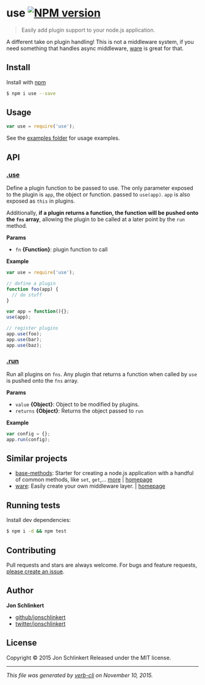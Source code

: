 # use [![NPM version](https://badge.fury.io/js/use.svg)](http://badge.fury.io/js/use)

> Easily add plugin support to your node.js application.

A different take on plugin handling! This is not a middleware system, if you need something that handles async middleware, [ware](https://github.com/segmentio/ware) is great for that.

## Install

Install with [npm](https://www.npmjs.com/)

```sh
$ npm i use --save
```

## Usage

```js
var use = require('use');
```

See the [examples folder](./examples) for usage examples.

## API

### [.use](index.js#L48)

Define a plugin function to be passed to use. The only parameter exposed to the plugin is `app`, the object or function. passed to `use(app)`. `app` is also exposed as `this` in plugins.

Additionally, **if a plugin returns a function, the function will
be pushed onto the `fns` array**, allowing the plugin to be
called at a later point by the `run` method.

**Params**

* `fn` **{Function}**: plugin function to call

**Example**

```js
var use = require('use');

// define a plugin
function foo(app) {
  // do stuff
}

var app = function(){};
use(app);

// register plugins
app.use(foo);
app.use(bar);
app.use(baz);
```

### [.run](index.js#L64)

Run all plugins on `fns`. Any plugin that returns a function when called by `use` is pushed onto the `fns` array.

**Params**

* `value` **{Object}**: Object to be modified by plugins.
* `returns` **{Object}**: Returns the object passed to `run`

**Example**

```js
var config = {};
app.run(config);
```

## Similar projects

* [base-methods](https://www.npmjs.com/package/base-methods): Starter for creating a node.js application with a handful of common methods, like `set`, `get`,… [more](https://www.npmjs.com/package/base-methods) | [homepage](https://github.com/jonschlinkert/base-methods)
* [ware](https://www.npmjs.com/package/ware): Easily create your own middleware layer. | [homepage](https://github.com/segmentio/ware)

## Running tests

Install dev dependencies:

```sh
$ npm i -d && npm test
```

## Contributing

Pull requests and stars are always welcome. For bugs and feature requests, [please create an issue](https://github.com/jonschlinkert/use/issues/new).

## Author

**Jon Schlinkert**

+ [github/jonschlinkert](https://github.com/jonschlinkert)
+ [twitter/jonschlinkert](http://twitter.com/jonschlinkert)

## License

Copyright © 2015 Jon Schlinkert
Released under the MIT license.

***

_This file was generated by [verb-cli](https://github.com/assemble/verb-cli) on November 10, 2015._